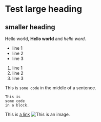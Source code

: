 # Test large heading
## smaller heading

Hello world, **Hello world** and *hello word*.

- line 1
- line 2
- line 3

1. line 1
2. line 2
3. line 3

This is `some code` in the middle of a sentence.

```
This is
some code
in a block.
```

This is [a link](https://pl.wikipedia.org/wiki/Wikipedia:Strona_g%C5%82%C3%B3wna)
![This is an image.](https://upload.wikimedia.org/wikipedia/commons/thumb/5/53/King_Richard_III.jpg/800px-King_Richard_III.jpg)


